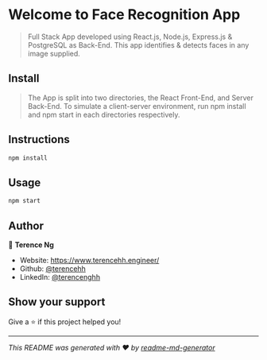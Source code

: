 ﻿# Welcome to Face Recognition App

> Full Stack App developed using React.js, Node.js, Express.js & PostgreSQL as Back-End. This app identifies & detects faces in any image supplied.

## Install

> The App is split into two directories, the React Front-End, and Server Back-End. To simulate a client-server environment, run npm install and npm start in each directories respectively.

## Instructions

```sh
npm install
```

## Usage

```sh
npm start
```

## Author

👤 **Terence Ng**

* Website: https://www.terencehh.engineer/
* Github: [@terencehh](https://github.com/terencehh)
* LinkedIn: [@terencenghh](https://linkedin.com/in/terencenghh)

## Show your support

Give a ⭐️ if this project helped you!


***
_This README was generated with ❤️ by [readme-md-generator](https://github.com/kefranabg/readme-md-generator)_